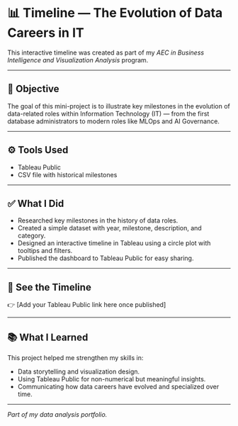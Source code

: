 
# 📊 Timeline — The Evolution of Data Careers in IT

This interactive timeline was created as part of my *AEC in Business Intelligence and Visualization Analysis* program.

---

## 📌 Objective

The goal of this mini-project is to illustrate key milestones in the evolution of data-related roles within Information Technology (IT) — from the first database administrators to modern roles like MLOps and AI Governance.

---

## ⚙️ Tools Used

- Tableau Public
- CSV file with historical milestones

---

## ✅ What I Did

- Researched key milestones in the history of data roles.
- Created a simple dataset with year, milestone, description, and category.
- Designed an interactive timeline in Tableau using a circle plot with tooltips and filters.
- Published the dashboard to Tableau Public for easy sharing.

---

## 🔗 See the Timeline

👉 [Add your Tableau Public link here once published]

---

## 📚 What I Learned

This project helped me strengthen my skills in:
- Data storytelling and visualization design.
- Using Tableau Public for non-numerical but meaningful insights.
- Communicating how data careers have evolved and specialized over time.

---

*Part of my data analysis portfolio.*
